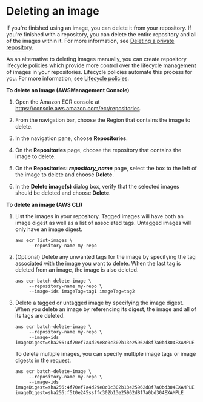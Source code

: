 # Deleting an image<a name="delete_image"></a>

If you're finished using an image, you can delete it from your repository\. If you're finished with a repository, you can delete the entire repository and all of the images within it\. For more information, see [Deleting a private repository](repository-delete.md)\.

As an alternative to deleting images manually, you can create repository lifecycle policies which provide more control over the lifecycle management of images in your repositories\. Lifecycle policies automate this process for you\. For more information, see [Lifecycle policies](LifecyclePolicies.md)\.

**To delete an image \(AWSManagement Console\)**

1. Open the Amazon ECR console at [https://console\.aws\.amazon\.com/ecr/repositories](https://console.aws.amazon.com/ecr/repositories)\.

1. From the navigation bar, choose the Region that contains the image to delete\.

1. In the navigation pane, choose **Repositories**\.

1. On the **Repositories** page, choose the repository that contains the image to delete\.

1. On the **Repositories: *repository\_name*** page, select the box to the left of the image to delete and choose **Delete**\.

1. In the **Delete image\(s\)** dialog box, verify that the selected images should be deleted and choose **Delete**\.

**To delete an image \(AWS CLI\)**

1. List the images in your repository\. Tagged images will have both an image digest as well as a list of associated tags\. Untagged images will only have an image digest\.

   ```
   aws ecr list-images \
        --repository-name my-repo
   ```

1. \(Optional\) Delete any unwanted tags for the image by specifying the tag associated with the image you want to delete\. When the last tag is deleted from an image, the image is also deleted\.

   ```
   aws ecr batch-delete-image \
        --repository-name my-repo \
        --image-ids imageTag=tag1 imageTag=tag2
   ```

1. Delete a tagged or untagged image by specifying the image digest\. When you delete an image by referencing its digest, the image and all of its tags are deleted\.

   ```
   aws ecr batch-delete-image \
        --repository-name my-repo \
        --image-ids imageDigest=sha256:4f70ef7a4d29e8c0c302b13e25962d8f7a0bd304EXAMPLE
   ```

   To delete multiple images, you can specify multiple image tags or image digests in the request\.

   ```
   aws ecr batch-delete-image \
        --repository-name my-repo \
        --image-ids imageDigest=sha256:4f70ef7a4d29e8c0c302b13e25962d8f7a0bd304EXAMPLE imageDigest=sha256:f5t0e245ssffc302b13e25962d8f7a0bd304EXAMPLE
   ```
